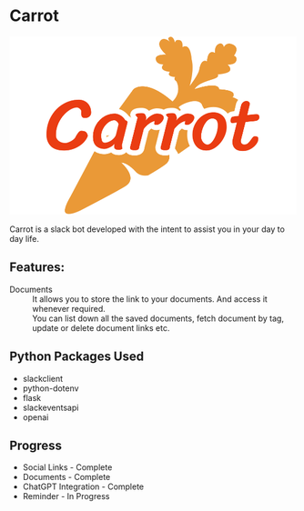 # Carrot

![carrot](https://github.com/Kemosabe2911/Carrot/blob/master/client/src/assets/carrot-logo.png "Carrot")

Carrot is a slack bot developed with the intent to assist you in your day to day life.

## Features:

<dl>
  <dt>Documents</dt>
  <dd>It allows you to store the link to your documents. And access it whenever required. <br>
    You can list down all the saved documents, fetch document by tag, update or delete document links etc.</dd>
</dl>

## Python Packages Used
- slackclient
- python-dotenv
- flask
- slackeventsapi
- openai

## Progress
 - Social Links - Complete
 - Documents - Complete
 - ChatGPT Integration - Complete
 - Reminder - In Progress